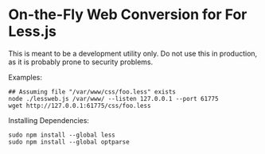 On-the-Fly Web Conversion for For Less.js
=========================================

This is meant to be a development utility only. Do not use this
in production, as it is probably prone to security problems.

Examples:

    ## Assuming file "/var/www/css/foo.less" exists
    node ./lessweb.js /var/www/ --listen 127.0.0.1 --port 61775
    wget http://127.0.0.1:61775/css/foo.less

Installing Dependencies:

    sudo npm install --global less
    sudo npm install --global optparse

